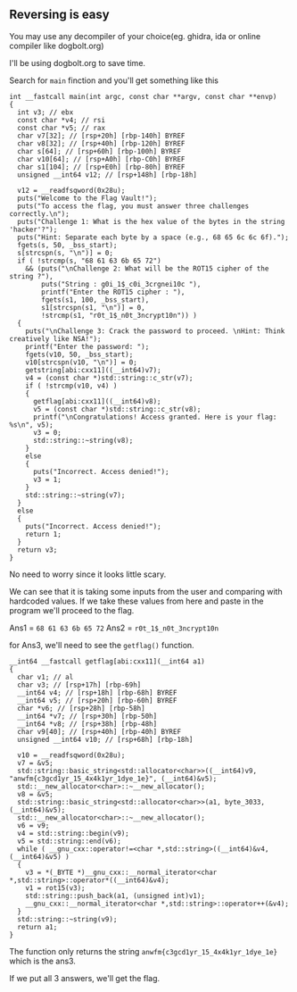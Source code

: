 ## Reversing is easy

You may use any decompiler of your choice(eg. ghidra, ida or online compiler like dogbolt.org)

I'll be using dogbolt.org to save time.

Search for `main` finction and you'll get something like this 

```
int __fastcall main(int argc, const char **argv, const char **envp)
{
  int v3; // ebx
  const char *v4; // rsi
  const char *v5; // rax
  char v7[32]; // [rsp+20h] [rbp-140h] BYREF
  char v8[32]; // [rsp+40h] [rbp-120h] BYREF
  char s[64]; // [rsp+60h] [rbp-100h] BYREF
  char v10[64]; // [rsp+A0h] [rbp-C0h] BYREF
  char s1[104]; // [rsp+E0h] [rbp-80h] BYREF
  unsigned __int64 v12; // [rsp+148h] [rbp-18h]

  v12 = __readfsqword(0x28u);
  puts("Welcome to the Flag Vault!");
  puts("To access the flag, you must answer three challenges correctly.\n");
  puts("Challenge 1: What is the hex value of the bytes in the string 'hacker'?");
  puts("Hint: Separate each byte by a space (e.g., 68 65 6c 6c 6f).");
  fgets(s, 50, _bss_start);
  s[strcspn(s, "\n")] = 0;
  if ( !strcmp(s, "68 61 63 6b 65 72")
    && (puts("\nChallenge 2: What will be the ROT15 cipher of the string ?"),
        puts("String : g0i_1$_c0i_3crgnei10c "),
        printf("Enter the ROT15 cipher : "),
        fgets(s1, 100, _bss_start),
        s1[strcspn(s1, "\n")] = 0,
        !strcmp(s1, "r0t_1$_n0t_3ncrypt10n")) )
  {
    puts("\nChallenge 3: Crack the password to proceed. \nHint: Think creatively like NSA!");
    printf("Enter the password: ");
    fgets(v10, 50, _bss_start);
    v10[strcspn(v10, "\n")] = 0;
    getstring[abi:cxx11]((__int64)v7);
    v4 = (const char *)std::string::c_str(v7);
    if ( !strcmp(v10, v4) )
    {
      getflag[abi:cxx11]((__int64)v8);
      v5 = (const char *)std::string::c_str(v8);
      printf("\nCongratulations! Access granted. Here is your flag: %s\n", v5);
      v3 = 0;
      std::string::~string(v8);
    }
    else
    {
      puts("Incorrect. Access denied!");
      v3 = 1;
    }
    std::string::~string(v7);
  }
  else
  {
    puts("Incorrect. Access denied!");
    return 1;
  }
  return v3;
}
```

No need to worry since it looks little scary.

We can see that it is taking some inputs from the user and comparing with hardcoded values.
If we take these values from here and paste in the program we'll proceed to the flag.

Ans1 = `68 61 63 6b 65 72`
Ans2 = `r0t_1$_n0t_3ncrypt10n`

for Ans3, we'll need to see the `getflag()` function.

```
__int64 __fastcall getflag[abi:cxx11](__int64 a1)
{
  char v1; // al
  char v3; // [rsp+17h] [rbp-69h]
  __int64 v4; // [rsp+18h] [rbp-68h] BYREF
  __int64 v5; // [rsp+20h] [rbp-60h] BYREF
  char *v6; // [rsp+28h] [rbp-58h]
  __int64 *v7; // [rsp+30h] [rbp-50h]
  __int64 *v8; // [rsp+38h] [rbp-48h]
  char v9[40]; // [rsp+40h] [rbp-40h] BYREF
  unsigned __int64 v10; // [rsp+68h] [rbp-18h]

  v10 = __readfsqword(0x28u);
  v7 = &v5;
  std::string::basic_string<std::allocator<char>>((__int64)v9, "anwfm{c3gcd1yr_15_4x4k1yr_1dye_1e}", (__int64)&v5);
  std::__new_allocator<char>::~__new_allocator();
  v8 = &v5;
  std::string::basic_string<std::allocator<char>>(a1, byte_3033, (__int64)&v5);
  std::__new_allocator<char>::~__new_allocator();
  v6 = v9;
  v4 = std::string::begin(v9);
  v5 = std::string::end(v6);
  while ( __gnu_cxx::operator!=<char *,std::string>((__int64)&v4, (__int64)&v5) )
  {
    v3 = *(_BYTE *)__gnu_cxx::__normal_iterator<char *,std::string>::operator*((__int64)&v4);
    v1 = rot15(v3);
    std::string::push_back(a1, (unsigned int)v1);
    __gnu_cxx::__normal_iterator<char *,std::string>::operator++(&v4);
  }
  std::string::~string(v9);
  return a1;
}
```

The function only returns the string `anwfm{c3gcd1yr_15_4x4k1yr_1dye_1e}` which is the ans3.

If we put all 3 answers, we'll get the flag.